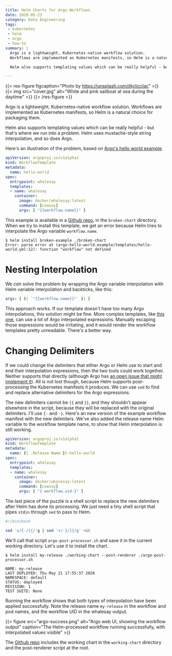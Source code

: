 ```yaml
---
title: Helm Charts for Argo Workflows
date: 2020-05-23
category: Data Engineering
tags:
 - kubernetes
 - helm
 - argo
 - how-to
summary: |
  Argo is a lightweight, Kubernetes-native workflow solution.
  Workflows are implemented as Kubernetes manifests, so Helm is a natural choice for packaging them.

  Helm also supports templating values which can be really helpful - but that's where we run into a problem. Helm uses mustache-style string interpolation, and so does Argo.

---
```


{{< res-figure figcaption="Photo by https://unsplash.com/@clicclac" >}}
  {{< img src="cover.jpg" alt="White and pink sailboat at sea during the daytime" >}}
{{< /res-figure >}}

Argo is a lightweight, Kubernetes-native workflow solution.
Workflows are implemented as Kubernetes manifests, so Helm is a natural choice for packaging them.

Helm also supports templating values which can be really helpful - but that's where we run into a problem. Helm uses mustache-style string interpolation, and so does Argo.

Here's an illustration of the problem, based on [Argo's hello world example](https://github.com/argoproj/argo/blob/master/examples/hello-world.yaml).

```yaml
apiVersion: argoproj.io/v1alpha1
kind: WorkflowTemplate
metadata:
  name: hello-world
spec:
  entrypoint: whalesay
  templates:
  - name: whalesay
    container:
      image: docker/whalesay:latest
      command: [cowsay]
      args: [ "{{workflow.name}}" ]
```

This example is available in a [Github repo](https://github.com/brabster/helm-argo-example), in the `broken-chart` directory. When we try to install this template, we get an error because Helm tries to interpolate the Argo variable `workflow.name`.

```bashsession
$ helm install broken-example ./broken-chart
Error: parse error at (argo-hello-world.example/templates/hello-world.yml:12): function "workflow" not defined
```

# Nesting Interpolation

We *can* solve the problem by wrapping the Argo variable interpolation with Helm variable interpolation and backticks, like this:

```yaml
args: [ {{ `"{{workflow.name}}"` }} ]
```
This approach works.
If our template doesn't have too many Argo interpolations, this solution might be fine.
More complex templates, like [this one](https://github.com/argoproj/argo/blob/master/examples/parallelism-nested.yaml), can use a lot of Argo interpolated expressions.
Manually escaping those expressions would be irritating, and it would render the workflow templates pretty unreadable. There's a better way.

# Changing Delimiters

If we could change the delimiters that either Argo or Helm use to start and end their interpolation expressions, then the two tools could work together. Neither supports that directly (although Argo has [an open issue that might implement it](https://github.com/argoproj/argo/issues/2430)). All is not lost though, because Helm supports post-processing the Kubernetes manifests it produces. We can use `sed` to find and replace alternative delimiters for the Argo expressions.

The new delimiters cannot be `{{` and `}}`, and they shouldn't appear elsewhere in the script, because they will be replaced with the original delimiters. I'll use `{-` and `-}`. Here's an new version of the example workflow manifest with the new delimiters. We've also added the release name Helm variable to the workflow template name, to show that Helm interpolation is still working.

```yaml
apiVersion: argoproj.io/v1alpha1
kind: WorkflowTemplate
metadata:
  name: {{ .Release.Name }}-hello-world
spec:
  entrypoint: whalesay
  templates:
  - name: whalesay
    container:
      image: docker/whalesay:latest
      command: [cowsay]
      args: [ "{-workflow.uid-}" ]
```

The last piece of the puzzle is a shell script to replace the new delimiters after Helm has done its processing. We just need a tiny shell script that pipes `stdin` through `sed` to pass to Helm.

```bash
#!/bin/bash

sed 's/{-/{{/'g | sed 's/-}/}}/g' <&0
```

We'll call that script `argo-post-processor.sh` and save it in the current working directory. Let's use it to install the chart.

```bashsession
$ helm install my-release ./working-chart --post-renderer ./argo-post-processor.sh 

NAME: my-release
LAST DEPLOYED: Thu May 21 17:55:37 2020
NAMESPACE: default
STATUS: deployed
REVISION: 1
TEST SUITE: None
```
Running the workflow shows that both types of interpolation have been applied successfully. Note the release name `my-release` in the workflow and pod names, and the workflow UID in the whalesay output.

{{< figure src="argo-success.png"
 alt="Argo web UI, showing the workflow output"
 caption="The Helm-processed workflow running successfully, with interpolated values visible" >}}

The [Github repo](https://github.com/brabster/helm-argo-example) includes the working chart in the `working-chart` directory and the post-renderer script at the root.